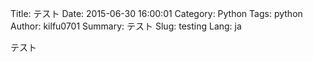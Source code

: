 Title: テスト
Date: 2015-06-30 16:00:01
Category: Python
Tags: python
Author: kilfu0701
Summary: テスト
Slug: testing
Lang: ja

テスト
